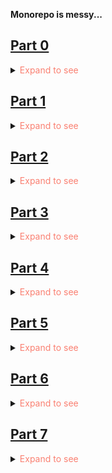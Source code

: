 <p><strong>Monorepo is messy...</strong></p>
<h2><a href="https://github.com/boolYikes/fsopen/tree/main/Part00">Part 0</a></h2>
<details>
    <summary><span style="color:salmon">Expand to see</span></summary>
    <ul>
        <li>Ex01</li>
        <li>Ex02</li>
        <li>Ex03</li>
        <li><a href="https://github.com/boolYikes/fsopen/blob/main/Part00/ex04.md">Ex04</a></li>
        <li><a href="https://github.com/boolYikes/fsopen/blob/main/Part00/ex05.md">Ex05</a></li>
        <li><a href="https://github.com/boolYikes/fsopen/blob/main/Part00/ex06.md">Ex06</a></li>
    </ul>
</details>
<h2><a href="https://github.com/boolYikes/fsopen/tree/main/Part01">Part 1</a></h2>
<details>
    <summary><span style="color:salmon">Expand to see</span></summary>
    <ul>
        <li><a href="https://github.com/boolYikes/fsopen/tree/main/Part01/courseinfo/README.md">Ex1.1-1.5 course info</a></li>
        <li><a href="https://github.com/boolYikes/fsopen/tree/main/Part01/unicafe/README.md">Ex1.6-1.11 unicafe</a></li>
        <li><a href="https://github.com/boolYikes/fsopen/tree/main/Part01/anecdotes/README.md">Ex1.12-1.14 anecdote</a></li>
    </ul>
</details>
<h2><a href="https://github.com/boolYikes/fsopen/tree/main/Part02">Part 2</a></h2>
<details>
    <summary><span style="color:salmon">Expand to see</span></summary>
    <ul>
        <li><a href="https://github.com/boolYikes/fsopen/tree/main/Part02/courseinfo_continued">Ex2.1-2.5 course info continued</a></li>
        <li><a href="https://github.com/boolYikes/fsopen/tree/main/Part02/phonebook">Ex2.6-2.17 phonebook</a></li>
        <li><a href="https://github.com/boolYikes/fsopen/tree/main/Part02/data_for_countries">Ex2.18-2.20 data for countries</a></li>
    </ul>
</details>
<h2><a href="https://github.com/boolYikes/fsopen/tree/main/Part03">Part 3</a></h2>
<details>
    <summary><span style="color:salmon">Expand to see</span></summary>
    <ul>
        <li><a href="https://github.com/boolYikes/fsopen/tree/main/Part03/phonebook_backend">Ex3.1-3.11 phonebook backend</a></li>
        <li><a href="https://github.com/boolYikes/fsopen/tree/main/Part03/phonebook_backend/mongo.js">Ex3.12 phonebook database</a></li>
        <li><a href="https://github.com/boolYikes/fsopen/tree/main/Part03/phonebook_backend">Ex3.13-3.22 phonebook</a></li>
    </ul>
</details>
<h2><a href="https://github.com/boolYikes/fsopen/tree/main/Part04">Part 4</a></h2>
<details>
    <summary><span style="color:salmon">Expand to see</span></summary>
    <ul>
        <li><a href="https://github.com/boolYikes/fsopen/tree/main/Part04/blogList">Ex4.1-4.23 blog list</a></li>
    </ul>
</details>
<h2><a href="https://github.com/boolYikes/fsopen/tree/main/Part05">Part 5</a></h2>
<details>
    <summary><span style="color:salmon">Expand to see</span></summary>
    <ul>
        <li><a href="https://github.com/boolYikes/fsopen/tree/main/Part05/bloglist-frontend">Ex5.1-5.12 frontend</a></li>
        <li><a href="https://github.com/boolYikes/fsopen/tree/main/Part04/blogList">Ex5.1-5.16 backend</a></li>
        <li><a href="https://github.com/boolYikes/fsopen/tree/main/playwright">Ex5.17-5.23 end-to-end test with Playwright</a></li>
    </ul>
</details>
<h2><a href="https://github.com/boolYikes/fsopen/tree/main/Part06">Part 6</a></h2>
<details>
    <summary><span style="color:salmon">Expand to see</span></summary>
    <ul>
        <li><a href="https://github.com/boolYikes/fsopen/tree/main/Part06/unicafe-redux">Ex6.1-6.2 unicafe revisited</a></li>
        <li><a href="https://github.com/boolYikes/fsopen/tree/main/Part06/redux-anecdotes">Ex6.3-6.19 anecdote revisited</a></li>
        <li><a href="https://github.com/boolYikes/fsopen/tree/main/Part06/query-anecdotes">Ex6.20-6.24 anecdote with react query and useReduce</a></li>
    </ul>
</details>
<h2><a href="https://github.com/boolYikes/fsopen/tree/main/Part07">Part 7</a></h2>
<details>
    <summary><span style="color:salmon">Expand to see</span></summary>
    <ul>
        <li><a href="https://github.com/boolYikes/fsopen/tree/main/Part07/routed-anecdotes">Ex7.1-7.6 Routed anecdotes & custom hooks</a></li>
        <li><a href="https://github.com/boolYikes/fsopen/tree/main/Part07/country-hook">Ex7.7-7.8 Countries with custom hooks</a></li>
        <li><a href="https://github.com/boolYikes/fsopen/tree/main/Part07/blogList-revisited">Ex7.9-7.21 Bloglist revisited</a></li>
    </ul>
</details>